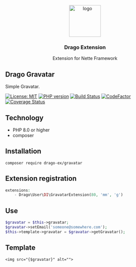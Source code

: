 <p align="center">
  <img src="https://avatars0.githubusercontent.com/u/11717487?s=400&u=40ecb522587ebbcfe67801ccb6f11497b259f84b&v=4" width="100" alt="logo">
</p>

<h3 align="center">Drago Extension</h3>
<p align="center">Extension for Nette Framework</p>

## Drago Gravatar
Simple Gravatar.

[![License: MIT](https://img.shields.io/badge/License-MIT-yellow.svg)](https://raw.githubusercontent.com/drago-ex/gravatar/master/license.md)
[![PHP version](https://badge.fury.io/ph/drago-ex%2Fgravatar.svg)](https://badge.fury.io/ph/drago-ex%2Fgravatar)
[![Build Status](https://travis-ci.com/drago-ex/gravatar.svg?branch=master)](https://travis-ci.com/drago-ex/gravatar)
[![CodeFactor](https://www.codefactor.io/repository/github/drago-ex/gravatar/badge)](https://www.codefactor.io/repository/github/drago-ex/gravatar)
[![Coverage Status](https://coveralls.io/repos/github/drago-ex/gravatar/badge.svg?branch=master)](https://coveralls.io/github/drago-ex/gravatar?branch=master)

## Technology
- PHP 8.0 or higher
- composer

## Installation
```
composer require drago-ex/gravatar
```

## Extension registration
```php
extensions:
	- Drago\User\DI\GravatarExtension(80, 'mm', 'g')
```

## Use
```php
$gravatar = $this->gravatar;
$gravatar->setEmail('someone@somewhere.com');
$this->template->gravatar = $gravatar->getGravatar();
```

## Template
```latte
<img src="{$gravatar}" alt="">
```
